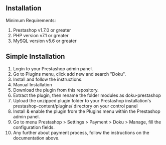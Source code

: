 ## Installation ##
Minimum Requirements: 
1. Prestashop v1.7.0 or greater
2. PHP version v7.1 or greater
3. MySQL version v5.6 or greater

## Simple Installation ##
1. Login to your Prestashop admin panel.
2. Go to Plugins menu, click add new and search "Doku".
3. Install and follow the instructions.
4. Manual Installation
5. Download the plugin from this repository.
6. Extract the plugin, then rename the folder modules as doku-prestashop
7. Upload the unzipped plugin folder to your Prestashop installation's prestashop-content/plugins/ directory on your control panel
8. Install & enable the plugin from the Plugins menu within the Prestashop admin panel.
9. Go to menu Prestashop > Settings > Payment > Doku > Manage, fill the configuration fields.
10. Any further about payment process, follow the instructions on the documentation above.
